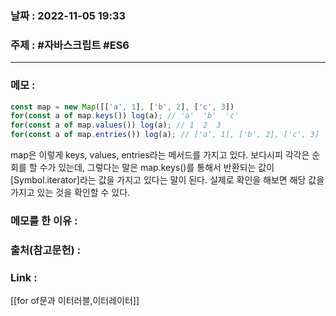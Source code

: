 ### 날짜 : 2022-11-05 19:33
### 주제 : #자바스크립트 #ES6 

---- 

### 메모 : 

```javascript
const map = new Map([['a', 1], ['b', 2], ['c', 3])
for(const a of map.keys()) log(a); // 'a'  'b'  'c'
for(const a of map.values()) log(a); // 1  2  3 
for(const a of map.entries()) log(a); // ['a', 1], ['b', 2], ['c', 3]
```

map은 이렇게 keys, values, entries라는 메서드를 가지고 있다. 
보다시피 각각은 순회를 할 수가 있는데, 그렇다는 말은 
map.keys()를 통해서 반환되는 값이 [Symbol.iterator]라는 값을 가지고 있다는 말이 된다. 
실제로 확인을 해보면 해당 값을 가지고 있는 것을 확인할 수 있다. 


### 메모를 한 이유 : 



### 출처(참고문헌) : 


### Link : 
[[for of문과 이터러블,이터레이터]]
